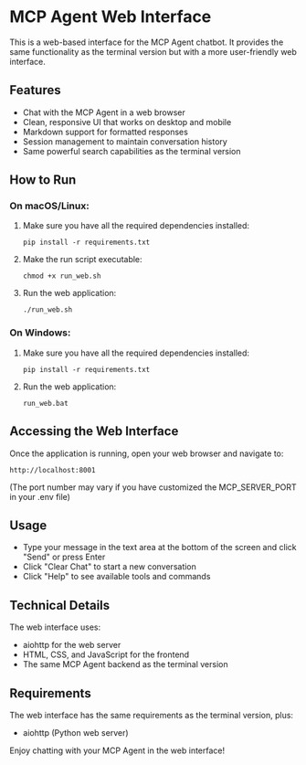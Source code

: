 # MCP Agent Web Interface

This is a web-based interface for the MCP Agent chatbot. It provides the same functionality as the terminal version but with a more user-friendly web interface.

## Features

- Chat with the MCP Agent in a web browser
- Clean, responsive UI that works on desktop and mobile
- Markdown support for formatted responses
- Session management to maintain conversation history
- Same powerful search capabilities as the terminal version

## How to Run

### On macOS/Linux:

1. Make sure you have all the required dependencies installed:
   ```
   pip install -r requirements.txt
   ```

2. Make the run script executable:
   ```
   chmod +x run_web.sh
   ```

3. Run the web application:
   ```
   ./run_web.sh
   ```

### On Windows:

1. Make sure you have all the required dependencies installed:
   ```
   pip install -r requirements.txt
   ```

2. Run the web application:
   ```
   run_web.bat
   ```

## Accessing the Web Interface

Once the application is running, open your web browser and navigate to:

```
http://localhost:8001
```

(The port number may vary if you have customized the MCP_SERVER_PORT in your .env file)

## Usage

- Type your message in the text area at the bottom of the screen and click "Send" or press Enter
- Click "Clear Chat" to start a new conversation
- Click "Help" to see available tools and commands

## Technical Details

The web interface uses:
- aiohttp for the web server
- HTML, CSS, and JavaScript for the frontend
- The same MCP Agent backend as the terminal version

## Requirements

The web interface has the same requirements as the terminal version, plus:
- aiohttp (Python web server)

Enjoy chatting with your MCP Agent in the web interface!
